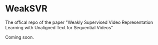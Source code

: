# WeakSVR
The offical repo of the paper "Weakly Supervised Video Representation Learning with Unaligned Text for Sequential Videos"

Coming soon. 
